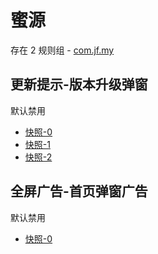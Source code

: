 # 蜜源

存在 2 规则组 - [com.jf.my](/src/apps/com.jf.my.ts)

## 更新提示-版本升级弹窗

默认禁用

- [快照-0](https://i.gkd.li/i/12838034)
- [快照-1](https://i.gkd.li/i/12840591)
- [快照-2](https://i.gkd.li/i/13786867)

## 全屏广告-首页弹窗广告

默认禁用

- [快照-0](https://i.gkd.li/i/12840619)
